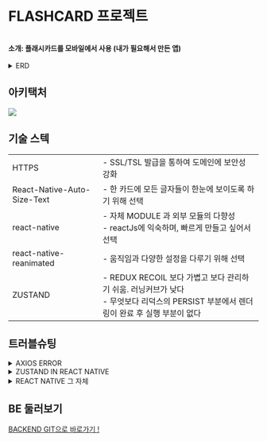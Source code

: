 
# **FLASHCARD 프로젝트** 
</br>
<strong> 소개: 플래시카드를 모바일에서 사용 (내가 필요해서 만든 앱) </strong>
</br>
<br>
<details>
<summary>ERD</summary>
<br>
<img src="https://github.com/jeonghawook/quiz/assets/126029736/827d674d-f572-46fb-b69b-6cfc3d6cf578">
</details>


## **아키택처**
<img src="https://github.com/jeonghawook/quiz/assets/126029736/cdc57279-d1f1-4131-a8e5-14e56f7b1a22">

## **기술 스텍**
<table>
 <tr>
    <td>HTTPS</td>
    <td> - SSL/TSL 발급을 통하여 도메인에 보안성 강화 <br />
   </td>
  </tr>
  <tr>
    <td>React-Native-Auto-Size-Text</td>
    <td>- 한 카드에 모든 글자들이 한눈에 보이도록 하기 위해 선택<br />
 </td>
  </tr>
    <tr>
    <td>react-native</td>
    <td>- 자체 MODULE 과 외부 모듈의 다향성<br />
      - reactJs에 익숙하며, 빠르게 만들고 싶어서 선택
 </td>
    </tr>
     <tr>
    <td>react-native-reanimated</td>
   <td>- 움직임과 다양한 설정을 다루기 위해 선택 </td>
  </tr>
 <tr>
  <td>ZUSTAND</td>
 <td> - REDUX RECOIL 보다 가볍고 보다 관리하기 쉬움. 러닝커브가 낮다<br>
- 무엇보다 리덕스의 PERSIST 부분에서 렌더링이 완료 후 실행 부분이 없다</td>
 </tr>
</table>

## **트러블슈팅** 
<details>
<summary>AXIOS ERROR</summary>
<br>
<p>일주일 동안 고민하게 만든 https. 리액트 네이티브는 http가 아닌 https 로 통신한다. <br>
 로그에서 ReactNativeJS ▶︎ [AxiosError: Network Error] 딱 이 한줄로 에러가 뜬다.  <br>
 더 자세한 설명이 없었다. 혹시 cors에러가 아닐까,  <br>
 수 많은 에러를 찾는중 뜬금없이 전 프로젝트에서 geolocation은 https에서만 사용할수 있는게 떠올랐다.  <br>
 그래서 http로 통신할수 있는 "usesCleartextTraffic": true 사용해보고 실패. 마지막에 최후의 https 로 설정하고 통신했더니 성공했다. <br>
 (*경험이 중요하긴하다)</p>
</details>

<details>
<summary>ZUSTAND IN REACT NATIVE</summary>
 <br>
 <p>storage:createJSONStorage(()=> AsyncStorage) 웹과 설정 법이 달라서 많은 시간을 투자했던 부분이다. </p>
</details>

<details>
<summary>REACT NATIVE 그 자체</summary>
<br>
<p> </p>
</details>

## **BE 둘러보기**
 [BACKEND GIT으로 바로가기 ! ](https://github.com/jeonghawook/quiz)
